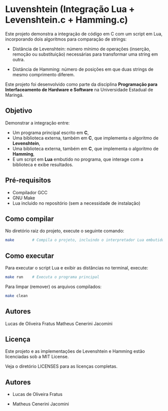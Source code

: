 # Luvenshtein (Integração Lua + Levenshtein.c + Hamming.c)

Este projeto demonstra a integração de código em C com um script em Lua, incorporando dois algoritmos para comparação de strings:

- Distância de Levenshtein: número mínimo de operações (inserção, remoção ou substituição) necessárias para transformar uma string em outra.

- Distância de Hamming: número de posições em que duas strings de mesmo comprimento diferem.

Este projeto foi desenvolvido como parte  da disciplina **Programação para Interfaceamento de Hardware e Software** na Universidade Estadual de Maringá.

## Objetivo

Demonstrar a integração entre:
- Um programa principal escrito em **C**,
- Uma biblioteca externa, também em **C**, que implementa o algoritmo de **Levenshtein**,
- Uma biblioteca externa, também em **C**, que implementa o algoritmo de **Hamming**,
- E um script em **Lua** embutido no programa, que interage com a biblioteca e exibe resultados.


## Pré-requisitos
- Compilador GCC
- GNU Make
- Lua incluido no repositório (sem a necessidade de instalação)

## Como compilar
No diretório raiz do projeto, execute o seguinte comando:
```bash
make        # Compila o projeto, incluindo o interpretador Lua embutido
```

## Como executar
Para executar o script Lua e exibir as distâncias no terminal, execute:
```bash
make run    # Executa o programa principal
```
Para limpar (remover) os arquivos compilados:
```bash
make clean 
```

## Autores
Lucas de Oliveira Fratus
Matheus Cenerini Jacomini

## Licença

Este projeto e as implementações de Levenshtein e Hamming estão licenciadas sob a MIT License.

Veja o diretório LICENSES para as licenças completas.

## Autores
- Lucas de Oliveira Fratus
  
- Matheus Cenerini Jacomini
